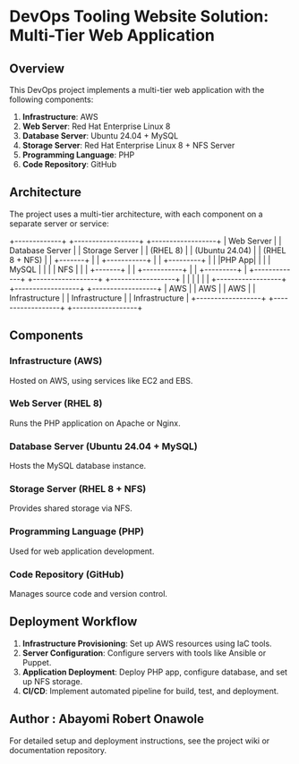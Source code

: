 # DevOps Tooling Website Solution: Multi-Tier Web Application

## Overview

This DevOps project implements a multi-tier web application with the following components:

1. **Infrastructure**: AWS
2. **Web Server**: Red Hat Enterprise Linux 8
3. **Database Server**: Ubuntu 24.04 + MySQL
4. **Storage Server**: Red Hat Enterprise Linux 8 + NFS Server
5. **Programming Language**: PHP
6. **Code Repository**: GitHub

## Architecture

The project uses a multi-tier architecture, with each component on a separate server or service:

+-------------+     +------------------+     +------------------+
| Web Server  |     | Database Server  |     |  Storage Server  |
| (RHEL 8)    |     | (Ubuntu 24.04)   |     |  (RHEL 8 + NFS)  |
|  +-------+  |     |  +-----------+   |     |   +---------+    |
|  |PHP App|  |     |  |  MySQL    |   |     |   |   NFS   |    |
|  +-------+  |     |  +-----------+   |     |   +---------+    |
+-------------+     +------------------+     +------------------+
|                     |                         |
|                     |                         |
+------------------+  +------------------+  +------------------+
|       AWS        |  |       AWS        |  |       AWS        |
|  Infrastructure  |  |  Infrastructure  |  |  Infrastructure  |
+------------------+  +------------------+  +------------------+

## Components

### Infrastructure (AWS)
Hosted on AWS, using services like EC2 and EBS.

### Web Server (RHEL 8)
Runs the PHP application on Apache or Nginx.

### Database Server (Ubuntu 24.04 + MySQL)
Hosts the MySQL database instance.

### Storage Server (RHEL 8 + NFS)
Provides shared storage via NFS.

### Programming Language (PHP)
Used for web application development.

### Code Repository (GitHub)
Manages source code and version control.

## Deployment Workflow

1. **Infrastructure Provisioning**: Set up AWS resources using IaC tools.
2. **Server Configuration**: Configure servers with tools like Ansible or Puppet.
3. **Application Deployment**: Deploy PHP app, configure database, and set up NFS storage.
4. **CI/CD**: Implement automated pipeline for build, test, and deployment.


## Author : Abayomi Robert Onawole 
For detailed setup and deployment instructions, see the project wiki or documentation repository.
